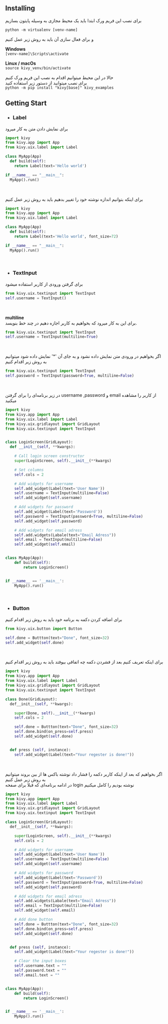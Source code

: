 ## Installing
برای نصب این فریم ورک ابتدا باید یک محیط مجازی به وسیله پایتون بسازیم <br>

`python -m virtualenv [venv-name]`
<br>

و برای فعال سازی آن باید به روش زیر عمل کنیم <br>

**Windows** <br>
`[venv-name]\Scripts\activate`
<br>

**Linux / macOs** <br>
`source kivy_venv/bin/activate`
<br>

حالا در این محیط میتوانیم اقدام به نصب این فریم ورک کنیم <br>
برای نصب میتوانید از دستور زیر استفاده کنید <br>
`python -m pip install "kivy[base]" kivy_examples`
<br>

## Getting Start
* ### Label
برای نمایش دادن متن به کار میرود
```python
import kivy
from kivy.app import App
from kivy.uix.label import Label

class MyApp(App)
  def build(self):
    return Label(text='Hello world')

if __name__ == "__main__":
  MyApp().run()
```
<br>

برای اینکه بتوانیم اندازه نوشته خود را تغییر بدهیم باید به روش زیر عمل کنیم
```python
import kivy
from kivy.app import App
from kivy.uix.label import Label

class MyApp(App)
  def build(self):
    return Label(text='Hello world', font_size=72)

if __name__ == "__main__":
  MyApp().run()
```
<br>

* ### TextInput
برای گرفتن ورودی از کاربر استفاده میشود
```python
from kivy.uix.textinput import TextInput
self.username = TextInput()
```
<br>

**multiline** <br>
برای این به کار میرود که بخواهیم به کاربر اجازه دهیم در چند خط بنویسد.
```python
from kivy.uix.textinput import TextInput
self.username = TextInput(multiline=True)
```
<br>

اگر بخواهیم در ورودی متن نمایش داده نشود و به جای آن '*' نمایش داده شود میتوانیم به روش زیر اقدام کنیم
```python
from kivy.uix.textinput import TextInput
self.password = TextInput(password=True, multiline=False)
```
<br>

در زیر برنامه‌‌ای را برای گرفتن username ,password و email از کاربر را مشاهده میکنید
```python
import kivy
from kivy.app import App
from kivy.uix.label import Label
from kivy.uix.gridlayout import GridLayout
from kivy.uix.textinput import TextInput


class LoginScreen(GridLayout):
  def __init__(self, **kwargs):

    # Call login screen constructor
    super(LoginScreen, self).__init__(**kwargs)

    # Set columns
    self.cols = 2

    # Add widgets for username
    self.add_widget(Label(text='User Name'))
    self.username = TextInput(multiline=False)
    self.add_widget(self.username)

    # Add widgets for password
    self.add_widget(Label(text='Password'))
    self.password = TextInput(password=True, multiline=False)
    self.add_widget(self.password)

    # Add widgets for email adress
    self.add.widgets(Labale(text="Email Adress"))
    self.email = TextInput(multiline=False)
    self.add_widget(self.email)


class MyApp(App):
    def build(self):
        return LoginScreen()


if __name__ == '__main__':
    MyApp().run()
```
<br>

* ### Button
برای اضافه کردن دکمه به برنامه خود باید به روش زیر اقدام کنیم
```python
from kivy.uix.button import Button

self.done = Buttton(text="Done", font_size=32)
self.add_widget(self.done)
```
<br>

برای اینکه تعریف کنیم بعد از فشردن دکمه چه اتفاقی بیوفتد باید به روش زیر اقدام کنیم
```python
import kivy
from kivy.app import App
from kivy.uix.label import Label
from kivy.uix.gridlayout import GridLayout
from kivy.uix.textinput import TextInput

class Done(GridLayout):
  def__init__(self, **kwargs):

    super(Done, self).__init__(**kwargs)
    self.cols = 2

    self.done = Buttton(text="Done", font_size=32)
    self.done.bind(on_press=self.press)
    self.add_widget(self.done)


  def press (self, instance):
    self.add_widget(Label(text="Your regester is done!"))
```
<br>

اگر بخواهیم که بعد از اینکه کاربر دکمه را فشار داد نوشته باکس ها از بین بروند میتوانیم به روش زیر عمل کنیم <br>
در ادامه برنامه‌ای که قبلا برای صفحه login نوشته بودیم را کامل میکنیم
```python
import kivy
from kivy.app import App
from kivy.uix.label import Label
from kivy.uix.gridlayout import GridLayout
from kivy.uix.textinput import TextInput

class LoginScreen(GridLayout):
  def__init__(self, **kwargs):

    super(LoginScreen, self).__init__(**kwargs)
    self.cols = 2

    # Add widgets for username
    self.add_widget(Label(text='User Name'))
    self.username = TextInput(multiline=False)
    self.add_widget(self.username)

    # Add widgets for password
    self.add_widget(Label(text='Password'))
    self.password = TextInput(password=True, multiline=False)
    self.add_widget(self.password)

    # Add widgets for email adress
    self.add.widgets(Labale(text="Email Adress"))
    self.email = TextInput(multiline=False)
    self.add_widget(self.email)

    # Add done button
    self.done = Buttton(text="Done", font_size=32)
    self.done.bind(on_press=self.press)
    self.add_widget(self.done)


  def press (self, instance):
    self.add_widget(Label(text="Your regester is done!"))

    # Clear the input boxes
    self.username.text = ""
    self.password.text = ""
    self.email.text = ""


class MyApp(App):
    def build(self):
        return LoginScreen()


if __name__ == '__main__':
    MyApp().run()
```
<br>
